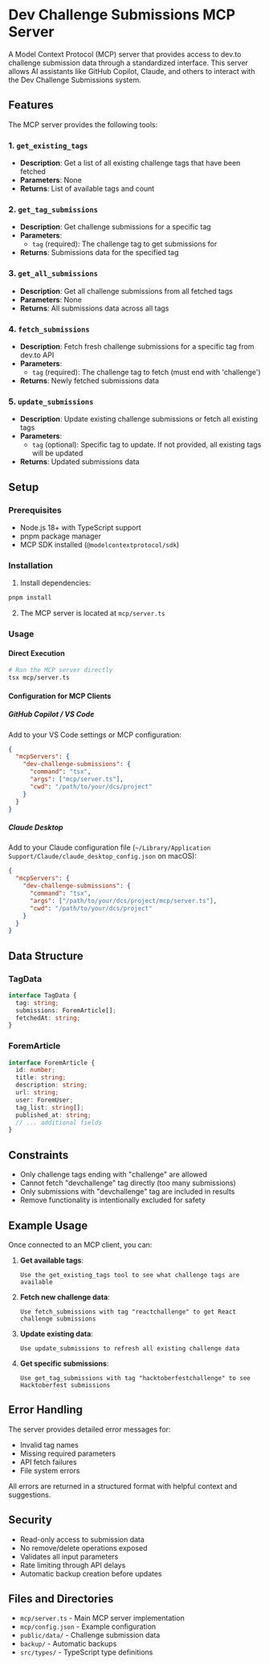 # Dev Challenge Submissions MCP Server

A Model Context Protocol (MCP) server that provides access to dev.to challenge submission data through a standardized interface. This server allows AI assistants like GitHub Copilot, Claude, and others to interact with the Dev Challenge Submissions system.

## Features

The MCP server provides the following tools:

### 1. `get_existing_tags`
- **Description**: Get a list of all existing challenge tags that have been fetched
- **Parameters**: None
- **Returns**: List of available tags and count

### 2. `get_tag_submissions`
- **Description**: Get challenge submissions for a specific tag
- **Parameters**: 
  - `tag` (required): The challenge tag to get submissions for
- **Returns**: Submissions data for the specified tag

### 3. `get_all_submissions`
- **Description**: Get all challenge submissions from all fetched tags
- **Parameters**: None
- **Returns**: All submissions data across all tags

### 4. `fetch_submissions`
- **Description**: Fetch fresh challenge submissions for a specific tag from dev.to API
- **Parameters**:
  - `tag` (required): The challenge tag to fetch (must end with 'challenge')
- **Returns**: Newly fetched submissions data

### 5. `update_submissions`
- **Description**: Update existing challenge submissions or fetch all existing tags
- **Parameters**:
  - `tag` (optional): Specific tag to update. If not provided, all existing tags will be updated
- **Returns**: Updated submissions data

## Setup

### Prerequisites
- Node.js 18+ with TypeScript support
- pnpm package manager
- MCP SDK installed (`@modelcontextprotocol/sdk`)

### Installation

1. Install dependencies:
```bash
pnpm install
```

2. The MCP server is located at `mcp/server.ts`

### Usage

#### Direct Execution
```bash
# Run the MCP server directly
tsx mcp/server.ts
```

#### Configuration for MCP Clients

##### GitHub Copilot / VS Code
Add to your VS Code settings or MCP configuration:

```json
{
  "mcpServers": {
    "dev-challenge-submissions": {
      "command": "tsx",
      "args": ["mcp/server.ts"],
      "cwd": "/path/to/your/dcs/project"
    }
  }
}
```

##### Claude Desktop
Add to your Claude configuration file (`~/Library/Application Support/Claude/claude_desktop_config.json` on macOS):

```json
{
  "mcpServers": {
    "dev-challenge-submissions": {
      "command": "tsx",
      "args": ["/path/to/your/dcs/project/mcp/server.ts"],
      "cwd": "/path/to/your/dcs/project"
    }
  }
}
```

## Data Structure

### TagData
```typescript
interface TagData {
  tag: string;
  submissions: ForemArticle[];
  fetchedAt: string;
}
```

### ForemArticle
```typescript
interface ForemArticle {
  id: number;
  title: string;
  description: string;
  url: string;
  user: ForemUser;
  tag_list: string[];
  published_at: string;
  // ... additional fields
}
```

## Constraints

- Only challenge tags ending with "challenge" are allowed
- Cannot fetch "devchallenge" tag directly (too many submissions)
- Only submissions with "devchallenge" tag are included in results
- Remove functionality is intentionally excluded for safety

## Example Usage

Once connected to an MCP client, you can:

1. **Get available tags**:
   ```
   Use the get_existing_tags tool to see what challenge tags are available
   ```

2. **Fetch new challenge data**:
   ```
   Use fetch_submissions with tag "reactchallenge" to get React challenge submissions
   ```

3. **Update existing data**:
   ```
   Use update_submissions to refresh all existing challenge data
   ```

4. **Get specific submissions**:
   ```
   Use get_tag_submissions with tag "hacktoberfestchallenge" to see Hacktoberfest submissions
   ```

## Error Handling

The server provides detailed error messages for:
- Invalid tag names
- Missing required parameters
- API fetch failures
- File system errors

All errors are returned in a structured format with helpful context and suggestions.

## Security

- Read-only access to submission data
- No remove/delete operations exposed
- Validates all input parameters
- Rate limiting through API delays
- Automatic backup creation before updates

## Files and Directories

- `mcp/server.ts` - Main MCP server implementation
- `mcp/config.json` - Example configuration
- `public/data/` - Challenge submission data
- `backup/` - Automatic backups
- `src/types/` - TypeScript type definitions
